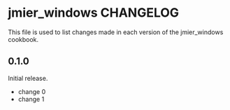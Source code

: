 # jmier_windows CHANGELOG

This file is used to list changes made in each version of the jmier_windows cookbook.

## 0.1.0

Initial release.

- change 0
- change 1
